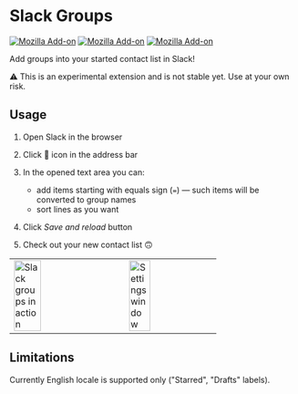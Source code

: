 # Slack Groups

[![Mozilla Add-on](https://img.shields.io/amo/v/slack-groups.svg)](https://addons.mozilla.org/firefox/addon/slack-groups/)
[![Mozilla Add-on](https://img.shields.io/amo/stars/slack-groups.svg)](https://addons.mozilla.org/firefox/addon/slack-groups/reviews/)
[![Mozilla Add-on](https://img.shields.io/amo/users/slack-groups.svg)](https://addons.mozilla.org/firefox/addon/slack-groups/)

Add groups into your started contact list in Slack!

⚠ This is an experimental extension and is not stable yet. Use at your own risk.

## Usage

1. Open Slack in the browser
2. Click 👾 icon in the address bar
3. In the opened text area you can:

    - add items starting with equals sign (`=`) — such items will be converted to group names
    - sort lines as you want

4. Click _Save and reload_ button
5. Check out your new contact list 🙃

<table>
<tr>
  <td><img src="https://addons.cdn.mozilla.net/user-media/previews/full/227/227359.png" alt="Slack groups in action" width="50%"></td>
  <td><img src="https://addons.cdn.mozilla.net/user-media/previews/full/227/227360.png" alt="Settings window" width="50%"></td>
</tr>
</table>
  
## Limitations

Currently English locale is supported only ("Starred", "Drafts" labels).
